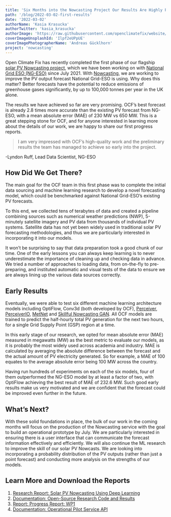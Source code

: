```yaml
---
title: 'Six Months into the Nowcasting Project Our Results Are Highly Promising'
path: '/blog/2022-03-02-first-results'
date: '2022-03-02'
authorName: 'Kasia Krasucka'
authorTwitter: 'kasia_krasucka'
authorImage: 'https://raw.githubusercontent.com/openclimatefix/website/master/src/images/people/kasia.png'
coverImageUnsplashId: 'Ilpf2eUPpUE'
coverImagePhotographerName: 'Andreas Gücklhorn'
project: 'nowcasting'
---
```


Open Climate Fix has recently completed the first phase of our flagship [solar PV Nowcasting project](https://smarter.energynetworks.org/projects/nia2_ngeso002/), which we have been working on with [National Grid ESO (NG-ESO)](https://www.nationalgrideso.com/) since July 2021. With [Nowcasting](https://www.openclimatefix.org/projects/forecasting), we are working to improve the PV output forecast National Grid-ESO is using. Why does this matter? Better forecasts have the potential to reduce emissions of greenhouse gases significantly, by up to 100,000 tonnes per year in the UK alone.

The results we have achieved so far are very promising. OCF’s best forecast is already 2.8 times more accurate than the existing PV forecast from NG-ESO, with a mean absolute error (MAE) of 230 MW vs 650 MW. This is a great stepping stone for OCF, and for anyone interested in learning more about the details of our work, we are happy to share our first progress reports.

> I am very impressed with OCF’s high-quality work and the preliminary results the team has managed to achieve so early into the project.

-Lyndon Ruff, Lead Data Scientist, NG-ESO

## How Did We Get There?

The main goal for the OCF team in this first phase was to complete the initial data sourcing and machine learning research to develop a novel forecasting model, which could be benchmarked against National Grid-ESO’s existing PV forecasts.

To this end, we collected tens of terabytes of data and created a pipeline combining sources such as numerical weather predictions (NWP), 5-minutely satellite imagery and PV data from thousands of individual PV systems. Satellite data has not yet been widely used in traditional solar PV forecasting methodologies, and thus we are particularly interested in incorporating it into our models.

It won’t be surprising to say that data preparation took a good chunk of our time. One of the early lessons you can always keep learning is to never underestimate the importance of cleaning up and checking data in advance. We tried a number of approaches to loading data, from on-the-fly to pre-preparing, and instituted automatic and visual tests of the data to ensure we are always lining up the various data sources correctly.

## Early Results

Eventually, we were able to test six different machine learning architecture models including OptiFlow, Conv3d (both developed by OCF), [Perceiver](https://arxiv.org/abs/2103.03206), [PerceiverIO](https://arxiv.org/abs/2107.14795), [MetNet](https://arxiv.org/abs/2003.12140) and [Skillful Nowcasting GAN](https://www.nature.com/articles/s41586-021-03854-z). All OCF models are trained to predict the half-hourly total PV generation for the next two hours, for a single Grid Supply Point (GSP) region at a time.

In this early stage of our research, we opted for mean absolute error (MAE) measured in megawatts (MW) as the best metric to evaluate our models, as it is probably the most widely used across academia and industry. MAE is calculated by averaging the absolute difference between the forecast and the actual amount of PV electricity generated. So for example, a MAE of 100 equates to the average absolute error being 100 MW across the country.

Having run hundreds of experiments on each of the six models, four of them outperformed the NG-ESO model by at least a factor of two, with OptiFlow achieving the best result of MAE of 232.6 MW. Such good early results make us very motivated and we are confident that the forecast could be improved even further in the future.

## What’s Next?

With these solid foundations in place, the bulk of our work in the coming months will focus on the production of the Nowcasting service with the goal to build an operational prototype by July. We are particularly interested in ensuring there is a user interface that can communicate the forecast information effectively and efficiently. We will also continue the ML research to improve the skill of our solar PV Nowcasts. We are looking into incorporating a probability distribution of the PV outputs (rather than just a point forecast) and conducting more analysis on the strengths of our models.

## Learn More and Download the Reports

1. [Research Report: Solar PV Nowcasting Using Deep Learning](https://drive.google.com/file/d/1sDKZ8WEJlTNa5oyonbNl2xGyZ7GLXKtQ/view?usp=sharing)
2. [Documentation: Open-Source Research Code and Results](https://drive.google.com/file/d/1kfYDSB0KMx4CYYsujihdJ2OTqQuz8n7H/view?usp=sharing)
3. [Report: Progress Report: WP1](https://drive.google.com/file/d/18FpMlQPn_VSRtXSQoQKhOMxFI7USwAJo/view?usp=sharing)
4. [Documentation: Operational Pilot Service API](https://drive.google.com/file/d/18qKC3-mKr99CEdLs_NviiCT5I1aCZpms/view?usp=sharing)

